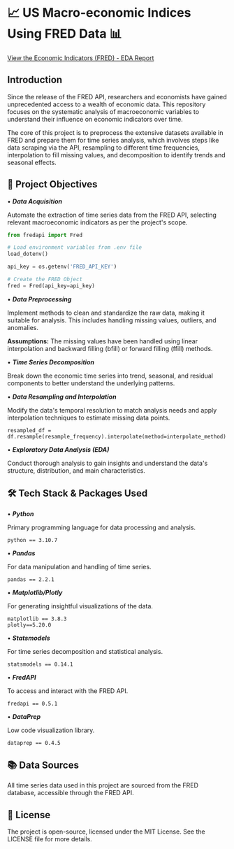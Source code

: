 # 📈 __US Macro-economic Indices Using FRED Data__ 📊

[View the Economic Indicators (FRED) - EDA Report](./Reports/FRED_EDA_Report.html)


## __Introduction__

Since the release of the FRED API, researchers and economists have gained unprecedented access to a wealth of economic data. This repository focuses on the systematic analysis of macroeconomic variables to understand their influence on economic indicators over time.

The core of this project is to preprocess the extensive datasets available in FRED and prepare them for time series analysis, which involves steps like data scraping via the API, resampling to different time frequencies, interpolation to fill missing values, and decomposition to identify trends and seasonal effects.


## 🎯 __Project Objectives__

• __*Data Acquisition*__

Automate the extraction of time series data from the FRED API, selecting relevant macroeconomic indicators as per the project's scope.

```python
from fredapi import Fred

# Load environment variables from .env file
load_dotenv()

api_key = os.getenv('FRED_API_KEY')

# Create the FRED Object
fred = Fred(api_key=api_key)
```

• __*Data Preprocessing*__

Implement methods to clean and standardize the raw data, making it suitable for analysis. This includes handling missing values, outliers, and anomalies.

**Assumptions:** The missing values have been handled using linear interpolation and backward filling (bfill) or forward filling (ffill) methods.

• __*Time Series Decomposition*__

Break down the economic time series into trend, seasonal, and residual components to better understand the underlying patterns.


• __*Data Resampling and Interpolation*__

Modify the data's temporal resolution to match analysis needs and apply interpolation techniques to estimate missing data points.

```
resampled_df = df.resample(resample_frequency).interpolate(method=interpolate_method)
```

• __*Exploratory Data Analysis (EDA)*__

Conduct thorough analysis to gain insights and understand the data's structure, distribution, and main characteristics.


## 🛠 __Tech Stack & Packages Used__

• __*Python*__

Primary programming language for data processing and analysis.

```
python == 3.10.7
```

• __*Pandas*__

For data manipulation and handling of time series.

```
pandas == 2.2.1
```

• __*Matplotlib/Plotly*__

For generating insightful visualizations of the data.

```
matplotlib == 3.8.3
plotly==5.20.0
```

• __*Statsmodels*__

For time series decomposition and statistical analysis.

```
statsmodels == 0.14.1
```

• __*FredAPI*__

To access and interact with the FRED API.

```
fredapi == 0.5.1
```

• __*DataPrep*__

Low code visualization library.

```
dataprep == 0.4.5
```

## 📚 __Data Sources__

All time series data used in this project are sourced from the FRED database, accessible through the FRED API.

## 📄 __License__

The project is open-source, licensed under the MIT License. See the LICENSE file for more details.
